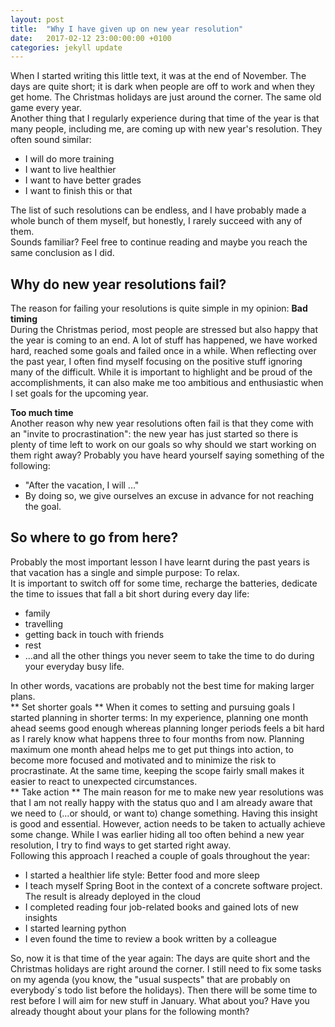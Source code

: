 ```yaml
---
layout: post
title:  "Why I have given up on new year resolution"
date:   2017-02-12 23:00:00:00 +0100
categories: jekyll update
---
```


When I started writing this little text, it was at the end of November. The days are quite short; it is dark when people are off to work and when they get home. The Christmas holidays are 
just around the corner. The same old game every year.
<br/>
Another thing that I regularly experience during that time of the year is that many people, including me, are coming up with new year's resolution. They often sound similar:


* I will do more training
* I want to live healthier
* I want to have better grades
* I want to finish this or that
        

The list of such resolutions can be endless, and I have probably made a whole bunch of them myself, but honestly, I rarely succeed with any of them.
<br/> 
Sounds familiar? Feel free to continue reading and maybe you reach the same conclusion as I did.

## Why do new year resolutions fail?
The reason for failing your resolutions is quite simple in my opinion:
**Bad timing**
<br/>
During the Christmas period, most people are stressed but also happy that the year is coming to an end. A lot of stuff has happened, we have worked hard, reached some goals and failed once 
in a while. When reflecting over the past year, I often find myself focusing on the positive stuff ignoring many of the difficult. While it is important to highlight and be proud of the 
accomplishments, it can also make me too ambitious and enthusiastic when I set goals for the upcoming year.
<br/>

**Too much time**
<br/>
Another reason why new year resolutions often fail is that they come with an "invite to procrastination": the new year has just started so there is plenty of time left to work on our goals 
so why should we start working on them right away? Probably you have heard yourself saying something of the following:


* "After the vacation, I will ..."
* By doing so, we give ourselves an excuse in advance for not reaching the goal.


## So where to go from here?
Probably the most important lesson I have learnt during the past years is that vacation has a single and simple purpose:  To relax.<br/>
It is important to switch off for some time, recharge the batteries, dedicate the time to issues that fall a bit short during every day life:


* family
* travelling
* getting back in touch with friends
* rest
* ...and all the other things you never seem to take the time to do during your everyday busy life.</li>
       

In other words, vacations are probably not the best time for making larger plans.
<br/>
** Set shorter goals **
When it comes to setting and pursuing goals I started planning in shorter terms: In my experience, planning one month ahead seems good enough whereas planning longer periods feels a bit hard 
as I rarely know what happens three to four months from now. Planning maximum one month ahead helps me to get put things into action, to become more focused and motivated and to minimize the
risk to procrastinate. At the same time, keeping the scope fairly small makes it easier to react to unexpected circumstances.
<br/>
** Take action **
The main reason for me to make new year resolutions was that I am not really happy with the status quo and I am already aware that we need to (...or should, or want to) change something.
Having this insight is good and essential. However, action needs to be taken to actually achieve some change. While I was earlier hiding all too often behind a new year resolution, 
I try to find ways to get started right away.
<br/>
Following this approach I reached a couple of goals throughout the year:


* I started a healthier life style: Better food and more sleep
* I teach myself Spring Boot in the context of a concrete software project. The result is already deployed in the cloud
* I completed reading four job-related books and gained lots of new insights
* I started learning python
* I even found the time to review a book written by a colleague
       

So, now it is that time of the year again: The days are quite short and the Christmas holidays are right around the corner. I still need to fix some tasks on my agenda (you know, the 
"usual suspects" that are probably on everybody´s todo list before the holidays). Then there will be some time to rest before I will aim for new stuff in January.
What about you? Have you already thought about your plans for the following month?</p>
